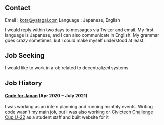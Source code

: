 ## Contact
Email : kota@yatagai.com
Language : Japanese, English

I would reply within two days to messages via Twitter and email. My first language is Japanese, and I can also communicate in English. My grammar goes crazy sometimes, but I could make myself understood at least.

## Job Seeking
I would like to work in a job related to decentralized systems

## Job History
#### [Code for Japan](https://www.code4japan.org/) (Apr 2020 ~ July 2021)
I was working as an intern planning and running monthly events. Writing code wasn't my main job, but I was also working on [Civictech Challenge Cup U-22](https://www.code4japan.org/activity/cccu22) as a student staff and built website for it.
